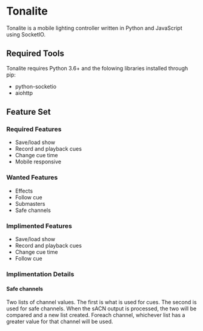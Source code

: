 # Tonalite

Tonalite is a mobile lighting controller written in Python and JavaScript using SocketIO.

## Required Tools

Tonalite requires Python 3.6+ and the folowing libraries installed through pip:

- python-socketio
- aiohttp

## Feature Set

### Required Features

- Save/load show
- Record and playback cues
- Change cue time
- Mobile responsive

### Wanted Features

- Effects
- Follow cue
- Submasters
- Safe channels

### Implimented Features

- Save/load show
- Record and playback cues
- Change cue time
- Follow cue

### Implimentation Details

#### Safe channels

Two lists of channel values. The first is what is used for cues.
The second is used for safe channels.
When the sACN output is processed, the two will be compared and a new list created.
Foreach channel, whichever list has a greater value for that channel will be used.